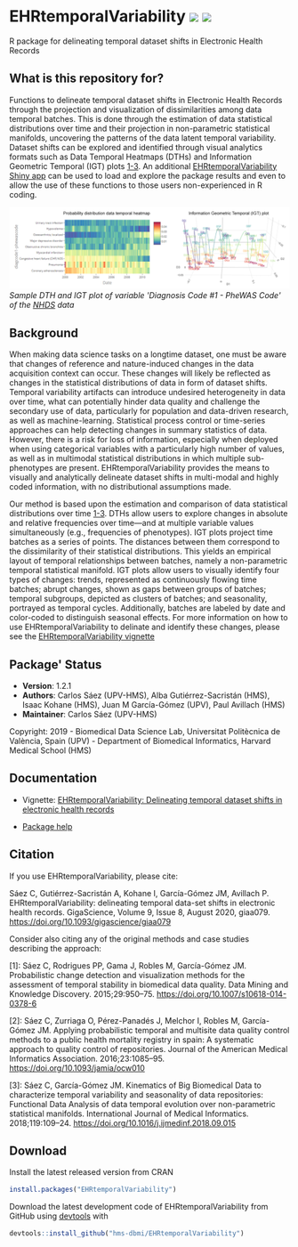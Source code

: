 # EHRtemporalVariability [![](https://www.r-pkg.org/badges/version/EHRtemporalVariability)](https://cran.r-project.org/package=EHRtemporalVariability) [![](https://cranlogs.r-pkg.org/badges/grand-total/EHRtemporalVariability)](https://cranlogs.r-pkg.org/badges/grand-total/EHRtemporalVariability)

R package for delineating temporal dataset shifts in Electronic Health Records

## What is this repository for?
Functions to delineate temporal dataset shifts in Electronic Health Records through the projection and visualization of dissimilarities among data temporal batches. This is done through the estimation of data statistical distributions over time and their projection in non-parametric statistical manifolds, uncovering the patterns of the data latent temporal variability. Dataset shifts can be explored and identified through visual analytics formats such as Data Temporal Heatmaps (DTHs) and Information Geometric Temporal (IGT) plots [1-3](https://github.com/hms-dbmi/EHRtemporalVariability#Citation). An additional [EHRtemporalVariability Shiny app](https://github.com/hms-dbmi/EHRtemporalVariability-shiny) can be used to load and explore the package results and even to allow the use of these functions to those users non-experienced in R coding.

![](./vignettes/dth_igtplot.png)
*Sample DTH and IGT plot of variable 'Diagnosis Code #1 - PheWAS Code' of the [NHDS](https://www.cdc.gov/nchs/nhds/) data*

## Background
When making data science tasks on a longtime dataset, one must be aware that changes of reference and nature-induced changes in the data acquisition context can occur. These changes will likely be reflected as changes in the statistical distributions of data in form of dataset shifts. Temporal variability artifacts can introduce undesired heterogeneity in data over time, what can potentially hinder data quality and challenge the secondary use of data, particularly for population and data-driven research, as well as machine-learning. Statistical process control or time-series approaches can help detecting changes in summary statistics of data. However, there is a risk for loss of information, especially when deployed when using categorical variables with a particularly high number of values, as well as in multimodal statistical distributions in which multiple sub-phenotypes are present. EHRtemporalVariability provides the means to visually and analytically delineate dataset shifts in multi-modal and highly coded information, with no distributional assumptions made.

Our method is based upon the estimation and comparison of data statistical distributions over time [1-3](https://github.com/hms-dbmi/EHRtemporalVariability#Citation). DTHs allow users to explore changes in absolute and relative frequencies over time—and at multiple variable values simultaneously (e.g., frequencies of phenotypes). IGT plots project time batches as a series of points. The distances between them correspond to the dissimilarity of their statistical distributions. This yields an empirical layout of temporal relationships between batches, namely a non-parametric temporal statistical manifold. IGT plots allow users to visually identify four types of changes: trends, represented as continuously flowing time batches; abrupt changes, shown as gaps between groups of batches; temporal subgroups, depicted as clusters of batches; and seasonality, portrayed as temporal cycles. Additionally, batches are labeled by date and color-coded to distinguish seasonal effects. For more information on how to use EHRtemporalVariability to delinate and identify these changes, please see the [EHRtemporalVariability vignette](http://personales.upv.es/carsaesi/EHRtemporalVariability/EHRtemporalVariability.html)

## Package' Status

 * __Version__: 1.2.1
 * __Authors__: Carlos Sáez (UPV-HMS), Alba Gutiérrez-Sacristán (HMS), Isaac Kohane (HMS), Juan M García-Gómez (UPV), Paul Avillach (HMS)
 * __Maintainer__: Carlos Sáez (UPV-HMS)
 
 Copyright: 2019 - Biomedical Data Science Lab, Universitat Politècnica de València, Spain (UPV) - Department of Biomedical Informatics, Harvard Medical School (HMS)

## Documentation

* Vignette: [EHRtemporalVariability: Delineating temporal dataset shifts in electronic health records](http://personales.upv.es/carsaesi/EHRtemporalVariability/EHRtemporalVariability.html)

* [Package help](https://github.com/hms-dbmi/EHRtemporalVariability/raw/master/vignettes/EHRtemporalVariabilityHelp.pdf)

## Citation

If you use EHRtemporalVariability, please cite:

Sáez C, Gutiérrez-Sacristán A, Kohane I, García-Gómez JM, Avillach P. EHRtemporalVariability: delineating temporal data-set shifts in electronic health records. GigaScience, Volume 9, Issue 8, August 2020, giaa079. https://doi.org/10.1093/gigascience/giaa079

Consider also citing any of the original methods and case studies describing the approach:

[1]: Sáez C, Rodrigues PP, Gama J, Robles M, García-Gómez JM. Probabilistic change detection and visualization methods for the assessment of temporal stability in biomedical data quality. Data Mining and Knowledge Discovery. 2015;29:950–75. https://doi.org/10.1007/s10618-014-0378-6

[2]: Sáez C, Zurriaga O, Pérez-Panadés J, Melchor I, Robles M, García-Gómez JM. Applying probabilistic temporal and multisite data quality control methods to a public health mortality registry in spain: A systematic approach to quality control of repositories. Journal of the American Medical Informatics Association. 2016;23:1085–95. https://doi.org/10.1093/jamia/ocw010

[3]: Sáez C, García-Gómez JM. Kinematics of Big Biomedical Data to characterize temporal variability and seasonality of data repositories: Functional Data Analysis of data temporal evolution over non-parametric statistical manifolds. International Journal of Medical Informatics. 2018;119:109–24. https://doi.org/10.1016/j.ijmedinf.2018.09.015


## Download

Install the latest released version from CRAN

```R
install.packages("EHRtemporalVariability")
```

Download the latest development code of EHRtemporalVariability from GitHub using [devtools](https://cran.r-project.org/package=devtools) with

```R
devtools::install_github("hms-dbmi/EHRtemporalVariability")
```
